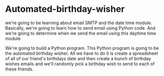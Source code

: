 # Automated-birthday-wisher
we're going to be learning about email SMTP and the date time module. Basically, we're going to learn how to send email using Python code. And we're going to determine when we send the email using this daytime time module

We're going to build a Python program. This Python program is going to be the automated birthday wisher. All we have to do it is create a spreadsheet of all of our friend's birthdays date and then create a bunch of birthday wishes emails and we'll randomly pick a birthday wish to send to each of these friends.
